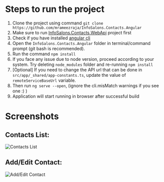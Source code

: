 # Steps to run the project

1. Clone the project using command `git clone https://github.com/mrameezraja/InfoSalons.Contacts.Angular`
2. Make sure to run [InfoSalons.Contacts.WebApi](https://github.com/mrameezraja/InfoSalons.Contacts.WebApi) project first
3. Check if you have installed [angular cli](https://cli.angular.io/)
4. Open the `InfoSalons.Contacts.Angular` folder in terminal/command prompt (git bash is recommended).
5. Run the command `npm install`
6. If you face any issue due to node version, proceed according to your system. Try deleting `node_modules` folder and re-running `npm install`
7. [Optional] If you need to change the API url that can be done in `src/app/_shared/app-constants.ts`, update the value of `remoteServiceBaseUrl` variable.
8. Then run `ng serve --open`, (ignore the cli.misMatch warnings if you see one :) )
9. Application will start running in browser after successful build


# Screenshots

## Contacts List: 
![Contacts List](https://github.com/mrameezraja/InfoSalons.Contacts.Angular/screenshots/contacts-list.png "Contacts List")

## Add/Edit Contact: 
![Add/Edit Contact](https://github.com/mrameezraja/InfoSalons.Contacts.Angular/screenshots/create-contact.png "Add/Edit Contact")